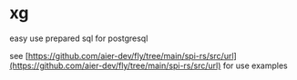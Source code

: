 # xg

easy use prepared sql for postgresql

see [https://github.com/aier-dev/fly/tree/main/spi-rs/src/url](https://github.com/aier-dev/fly/tree/main/spi-rs/src/url) for use examples
